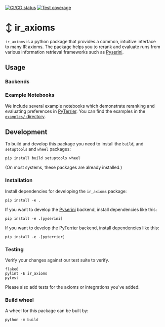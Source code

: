  [![CI/CD status](https://git.webis.de/code-research/web-search/ir_axioms/badges/main/pipeline.svg?style=flat-square)](https://git.webis.de/code-research/web-search/ir_axioms/-/pipelines?ref=main)
[![Test coverage](https://git.webis.de/code-research/web-search/ir_axioms/badges/main/coverage.svg?style=flat-square)](https://git.webis.de/code-research/web-search/ir_axioms/-/pipelines?ref=main)

# ↕️ ir_axioms

`ir_axioms` is a python package that provides a common, intuitive interface to many IR axioms.
The package helps you to rerank and evaluate runs from various information retrieval frameworks 
such as [Pyserini](https://github.com/castorini/pyserini).

## Usage

### Backends

### Example Notebooks
We include several example notebooks which demonstrate reranking and evaluating preferences in [PyTerrier](https://github.com/terrier-org/pyterrier).
You can find the examples in the [`examples/` directory](examples/).

## Development

To build and develop this package you need to install the `build`, and `setuptools` and `wheel` packages:
```shell
pip install build setuptools wheel
```
(On most systems, these packages are already installed.)

### Installation

Install dependencies for developing the `ir_axioms` package:
```shell
pip install -e .
```

If you want to develop the [Pyserini](https://github.com/castorini/pyserini) backend, install dependencies like this:
```shell
pip install -e .[pyserini]
```

If you want to develop the [PyTerrier](https://github.com/terrier-org/pyterrier) backend, install dependencies like this:
```shell
pip install -e .[pyterrier]
```

### Testing

Verify your changes against our test suite to verify.
```shell
flake8
pylint -E ir_axioms
pytest
```

Please also add tests for the axioms or integrations you've added.

### Build wheel

A wheel for this package can be built by:
```shell
python -m build
```
